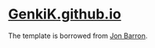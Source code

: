 # [GenkiK.github.io](https://GenkiK.github.io)

The template is borrowed from [Jon Barron](https://github.com/jonbarron/website).